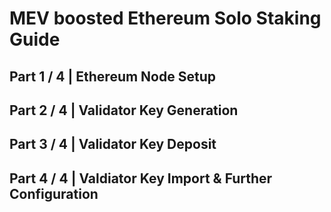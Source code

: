 # MEV boosted Ethereum Solo Staking Guide


## Part 1 / 4 | Ethereum Node Setup


## Part 2 / 4 | Validator Key Generation 


## Part 3 / 4 | Validator Key Deposit 


## Part 4 / 4 | Valdiator Key Import & Further Configuration